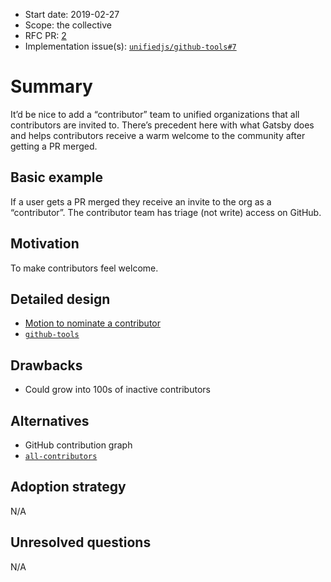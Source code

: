*   Start date: 2019-02-27
*   Scope: the collective
*   RFC PR: [2][]
*   Implementation issue(s): [`unifiedjs/github-tools#7`][issue]

# Summary

It’d be nice to add a “contributor” team to unified organizations that all
contributors are invited to.
There’s precedent here with what Gatsby does and helps contributors receive a
warm welcome to the community after getting a PR merged.

## Basic example

If a user gets a PR merged they receive an invite to the org as a “contributor”.
The contributor team has triage (not write) access on GitHub.

## Motivation

To make contributors feel welcome.

## Detailed design

*   [Motion to nominate a contributor][motion]
*   [`github-tools`][tools]

## Drawbacks

*   Could grow into 100s of inactive contributors

## Alternatives

*   GitHub contribution graph
*   [`all-contributors`][all-contributors]

## Adoption strategy

N/A

## Unresolved questions

N/A

[2]: https://github.com/unifiedjs/rfcs/pull/2

[issue]: https://github.com/unifiedjs/github-tools/issues/7

[motion]: https://github.com/unifiedjs/governance/blob/master/members.md#motion-to-nominate-a-contributor

[tools]: https://github.com/unifiedjs/github-tools

[all-contributors]: https://github.com/all-contributors/all-contributors

